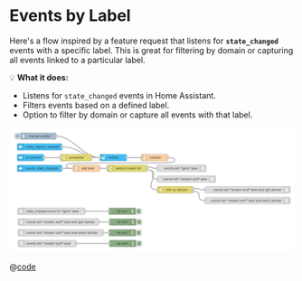 # Events by Label

Here's a flow inspired by a feature request that listens for **`state_changed`** events with a specific label. This is great for filtering by domain or capturing all events linked to a particular label.

:bulb: **What it does:**

- Listens for `state_changed` events in Home Assistant.
- Filters events based on a defined label.
- Option to filter by domain or capture all events with that label.

![screenshot](./images/events-by-label.png)

@[code](@examples/cookbook/events-by-label.json)
